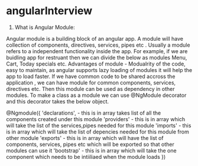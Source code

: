 # angularInterview

1. What is Angular Module:
   
Angular module is a building block of an angular app. A module will have collection of components, directives, services, pipes etc . Usually a module refers to a independent   functionality inside the app. For example, if we are buidling app for restruant then we can divide the below as modules
    Menu, Cart, Today specials etc. 
Advantages of module - Modualrity of the code, easy to maintain, as angular supports lazy loading of modules it will help the app to load faster. If we have common code to be shared accross the application , we can have module for common components, services, directives etc. Then this module can be used as dependency in other modules.
To make a class as a module we can use @NgModule decorator and this decorator takes the below object.

@Ngmodule({
  'declarations', - this is in array takes list of all the components created under this module
  'providers' - this is in array which will take the list of the services,pipes needed for this module
  'imports' - this is in array which will take the list of depencies needed for this module from other module
  'exports' - this is in array which will have the list of components, services, pipes etc which will be exported so that other modules can use it
  'bootstrap' - this is in array which will take the one component which needs to be intiiliaed when the module loads
})
